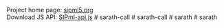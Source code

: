 Project home page: [sipml5.org](http://www.sipml5.org) <br />
Download JS API: [SIPml-api.js](https://raw.githubusercontent.com/DoubangoTelecom/sipml5/master/release/SIPml-api.js)
#   s a r a t h - c a l l  
 #   s a r a t h - c a l l  
 #   s a r a t h  
 #   s a r a t h  
 